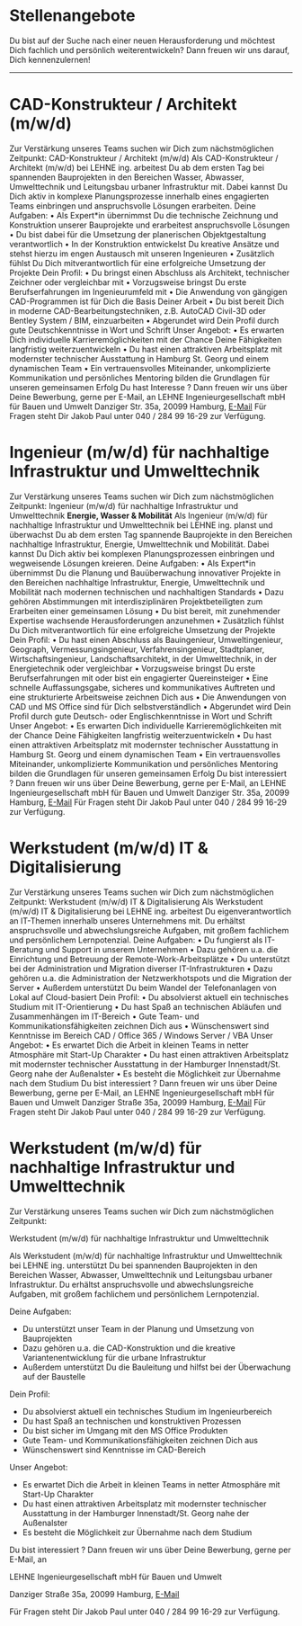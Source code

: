 # Stellenangebote

Du bist auf der Suche nach einer neuen Herausforderung und möchtest Dich fachlich und persönlich weiterentwickeln? Dann freuen wir uns darauf, Dich kennenzulernen!

---

# CAD-Konstrukteur / Architekt (m/w/d)

Zur Verstärkung unseres Teams suchen wir Dich zum nächstmöglichen Zeitpunkt:
CAD-Konstrukteur / Architekt (m/w/d)
Als CAD-Konstrukteur / Architekt (m/w/d) bei LEHNE ing. arbeitest Du 
ab dem ersten Tag bei spannenden Bauprojekten in den Bereichen Wasser, 
Abwasser, Umwelttechnik und Leitungsbau urbaner Infrastruktur mit. Dabei
 kannst Du Dich aktiv in komplexe Planungsprozesse innerhalb eines 
engagierten Teams einbringen und anspruchsvolle Lösungen erarbeiten.
Deine Aufgaben:
• Als Expert*in übernimmst Du die technische Zeichnung und 
Konstruktion unserer Bauprojekte und erarbeitest anspruchsvolle Lösungen
• Du bist dabei für die Umsetzung der planerischen Objektgestaltung verantwortlich
• In der Konstruktion entwickelst Du kreative Ansätze und stehst hierzu im engen Austausch mit unseren Ingenieuren
• Zusätzlich fühlst Du Dich mitverantwortlich für eine erfolgreiche Umsetzung der Projekte
Dein Profil:
• Du bringst einen Abschluss als Architekt, technischer Zeichner oder vergleichbar mit
• Vorzugsweise bringst Du erste Berufserfahrungen im Ingenieurumfeld mit
• Die Anwendung von gängigen CAD-Programmen ist für Dich die Basis Deiner Arbeit
• Du bist bereit Dich in moderne CAD-Bearbeitungstechniken, z.B. AutoCAD Civil-3D oder Bentley System / BIM, einzuarbeiten
• Abgerundet wird Dein Profil durch gute Deutschkenntnisse in Wort und Schrift 
Unser Angebot: 
• Es erwarten Dich individuelle Karrieremöglichkeiten mit der Chance Deine Fähigkeiten langfristig weiterzuentwickeln
• Du hast einen attraktiven Arbeitsplatz mit modernster technischer Ausstattung in Hamburg St. Georg und einem dynamischen Team 
• Ein vertrauensvolles Miteinander, unkomplizierte Kommunikation und 
persönliches Mentoring bilden die Grundlagen für unseren gemeinsamen 
Erfolg
Du hast Interesse ? Dann freuen wir uns über Deine Bewerbung, gerne per E-Mail, an
LEHNE Ingenieurgesellschaft mbH für Bauen und Umwelt
Danziger Str. 35a, 20099 Hamburg, [E-Mail](mailto:personal@lehne-ing.de)
Für Fragen steht Dir Jakob Paul unter 040 / 284 99 16-29 zur Verfügung.

# Ingenieur (m/w/d) für nachhaltige Infrastruktur und Umwelttechnik

Zur Verstärkung unseres Teams suchen wir Dich zum nächstmöglichen Zeitpunkt:
Ingenieur (m/w/d) für nachhaltige Infrastruktur und Umwelttechnik
**Energie, Wasser & Mobilität**
Als Ingenieur (m/w/d) für nachhaltige Infrastruktur und Umwelttechnik
 bei LEHNE ing. planst und überwachst Du ab dem ersten Tag spannende 
Bauprojekte in den Bereichen nachhaltige Infrastruktur, Energie, 
Umwelttechnik und Mobilität. Dabei kannst Du Dich aktiv bei komplexen 
Planungsprozessen einbringen und wegweisende Lösungen kreieren.
Deine Aufgaben:
• Als Expert*in übernimmst Du die Planung und Bauüberwachung 
innovativer Projekte in den Bereichen nachhaltige Infrastruktur, 
Energie, Umwelttechnik und Mobilität nach modernen technischen und 
nachhaltigen Standards
• Dazu gehören Abstimmungen mit interdisziplinären Projektbeteiligten zum Erarbeiten einer gemeinsamen Lösung
• Du bist bereit, mit zunehmender Expertise wachsende Herausforderungen anzunehmen
• Zusätzlich fühlst Du Dich mitverantwortlich für eine erfolgreiche Umsetzung der Projekte
Dein Profil:
• Du hast einen Abschluss als Bauingenieur, Umweltingenieur, Geograph,
 Vermessungsingenieur, Verfahrensingenieur, Stadtplaner, 
Wirtschaftsingenieur, Landschaftsarchitekt, in der Umwelttechnik, in der
 Energietechnik oder vergleichbar
• Vorzugsweise bringst Du erste Berufserfahrungen mit oder bist ein engagierter Quereinsteiger
• Eine schnelle Auffassungsgabe, sicheres und kommunikatives Auftreten und eine strukturierte Arbeitsweise zeichnen Dich aus
• Die Anwendungen von CAD und MS Office sind für Dich selbstverständlich
• Abgerundet wird Dein Profil durch gute Deutsch- oder Englischkenntnisse in Wort und Schrift
Unser Angebot:
• Es erwarten Dich individuelle Karrieremöglichkeiten mit der Chance Deine Fähigkeiten langfristig weiterzuentwickeln
• Du hast einen attraktiven Arbeitsplatz mit modernster technischer Ausstattung in Hamburg St. Georg und einem dynamischen Team
• Ein vertrauensvolles Miteinander, unkomplizierte Kommunikation und 
persönliches Mentoring bilden die Grundlagen für unseren gemeinsamen 
Erfolg
Du bist interessiert ? Dann freuen wir uns über Deine Bewerbung, gerne per E-Mail, an 
LEHNE Ingenieurgesellschaft mbH für Bauen und Umwelt
Danziger Str. 35a, 20099 Hamburg, [E-Mail](mailto:personal@lehne-ing.de)
Für Fragen steht Dir Jakob Paul unter 040 / 284 99 16-29 zur Verfügung.

# Werkstudent (m/w/d) IT & Digitalisierung

Zur Verstärkung unseres Teams suchen wir Dich zum nächstmöglichen Zeitpunkt:
Werkstudent (m/w/d) IT & Digitalisierung
Als Werkstudent (m/w/d) IT & Digitalisierung bei LEHNE ing. 
arbeitest Du eigenverantwortlich an IT-Themen innerhalb unseres 
Unternehmens mit. Du erhältst anspruchsvolle und abwechslungsreiche 
Aufgaben, mit großem fachlichem und persönlichem Lernpotenzial.
Deine Aufgaben:
• Du fungierst als IT-Beratung und Support in unserem Unternehmen
• Dazu gehören u.a. die Einrichtung und Betreuung der Remote-Work-Arbeitsplätze
• Du unterstützt bei der Administration und Migration diverser IT-Infrastrukturen
• Dazu gehören u.a. die Administration der Netzwerkhotspots und die Migration der Server
• Außerdem unterstützt Du beim Wandel der Telefonanlagen von Lokal auf Cloud-basiert
Dein Profil:
• Du absolvierst aktuell ein technisches Studium mit IT-Orientierung
• Du hast Spaß an technischen Abläufen und Zusammenhängen im IT-Bereich
• Gute Team- und Kommunikationsfähigkeiten zeichnen Dich aus
• Wünschenswert sind Kenntnisse im Bereich CAD / Office 365 / Windows Server / VBA
Unser Angebot:
• Es erwartet Dich die Arbeit in kleinen Teams in netter Atmosphäre mit Start-Up Charakter
• Du hast einen attraktiven Arbeitsplatz mit modernster technischer 
Ausstattung in der Hamburger Innenstadt/St. Georg nahe der Außenalster
• Es besteht die Möglichkeit zur Übernahme nach dem Studium
Du bist interessiert ? Dann freuen wir uns über Deine Bewerbung, gerne per E-Mail, an
LEHNE Ingenieurgesellschaft mbH für Bauen und Umwelt
Danziger Straße 35a, 20099 Hamburg, [E-Mail](mailto:personal@lehne-ing.de)
Für Fragen steht Dir Jakob Paul unter 040 / 284 99 16-29 zur Verfügung.

# Werkstudent (m/w/d) für nachhaltige Infrastruktur und Umwelttechnik

Zur Verstärkung unseres Teams suchen wir Dich zum nächstmöglichen Zeitpunkt:

Werkstudent (m/w/d) für nachhaltige Infrastruktur und Umwelttechnik

Als Werkstudent (m/w/d) für nachhaltige Infrastruktur und 
Umwelttechnik bei LEHNE ing. unterstützt Du bei spannenden Bauprojekten 
in den Bereichen Wasser, Abwasser, Umwelttechnik und Leitungsbau urbaner
 Infrastruktur. Du erhältst anspruchsvolle und abwechslungsreiche 
Aufgaben, mit großem fachlichem und persönlichem Lernpotenzial.

Deine Aufgaben:

- Du unterstützt unser Team in der Planung und Umsetzung von Bauprojekten
- Dazu gehören u.a. die CAD-Konstruktion und die kreative Variantenentwicklung für die urbane Infrastruktur
- Außerdem unterstützt Du die Bauleitung und hilfst bei der Überwachung auf der Baustelle

Dein Profil:

- Du absolvierst aktuell ein technisches Studium im Ingenieurbereich
- Du hast Spaß an technischen und konstruktiven Prozessen
- Du bist sicher im Umgang mit den MS Office Produkten
- Gute Team- und Kommunikationsfähigkeiten zeichnen Dich aus
- Wünschenswert sind Kenntnisse im CAD-Bereich

Unser Angebot:

- Es erwartet Dich die Arbeit in kleinen Teams in netter Atmosphäre mit Start-Up Charakter
- Du hast einen attraktiven Arbeitsplatz mit modernster technischer
Ausstattung in der Hamburger Innenstadt/St. Georg nahe der Außenalster
- Es besteht die Möglichkeit zur Übernahme nach dem Studium

Du bist interessiert ? Dann freuen wir uns über Deine Bewerbung, gerne per E-Mail, an

LEHNE Ingenieurgesellschaft mbH für Bauen und Umwelt

Danziger Straße 35a, 20099 Hamburg, [E-Mail](mailto:personal@lehne-ing.de)

Für Fragen steht Dir Jakob Paul unter 040 / 284 99 16-29 zur Verfügung.